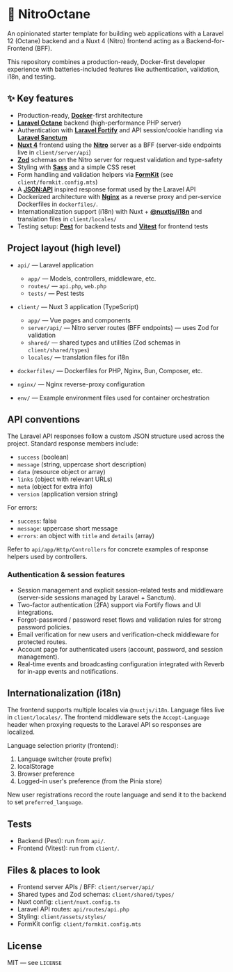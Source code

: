 # 🚀 NitroOctane

An opinionated starter template for building web applications with a Laravel 12 (Octane) backend and a Nuxt 4 (Nitro) frontend acting as a Backend-for-Frontend (BFF).

This repository combines a production-ready, Docker-first developer experience with batteries-included features like authentication, validation, i18n, and testing.

## ✨ Key features

- Production-ready, **[Docker](https://docs.docker.com/)**-first architecture
- **[Laravel Octane](https://laravel.com/docs/12.x/octane)** backend (high-performance PHP server)
- Authentication with **[Laravel Fortify](https://laravel.com/docs/12.x/fortify)** and API session/cookie handling via **[Laravel Sanctum](https://laravel.com/docs/12.x/sanctum)**
- **[Nuxt 4](https://nuxt.com/)** frontend using the **[Nitro](https://nitro.unjs.io/)** server as a BFF (server-side endpoints live in `client/server/api`)
- **[Zod](https://zod.dev/)** schemas on the Nitro server for request validation and type-safety
- Styling with **[Sass](https://sass-lang.com/)** and a simple CSS reset
- Form handling and validation helpers via **[FormKit](https://formkit.com/)** (see `client/formkit.config.mts`)
- A **[JSON:API](https://jsonapi.org/)** inspired response format used by the Laravel API
- Dockerized architecture with **[Nginx](https://docs.nginx.com/nginx/admin-guide/web-server/reverse-proxy/)** as a reverse proxy and per-service Dockerfiles in `dockerfiles/`.
- Internationalization support (i18n) with Nuxt + **[@nuxtjs/i18n](https://i18n.nuxtjs.org/)** and translation files in `client/locales/`
- Testing setup: **[Pest](https://pestphp.com/docs)** for backend tests and **[Vitest](https://vitest.dev/guide/)** for frontend tests

## Project layout (high level)

- `api/` — Laravel application

  - `app/` — Models, controllers, middleware, etc.
  - `routes/` — `api.php`, `web.php`
  - `tests/` — Pest tests

- `client/` — Nuxt 3 application (TypeScript)

  - `app/` — Vue pages and components
  - `server/api/` — Nitro server routes (BFF endpoints) — uses Zod for validation
  - `shared/` — shared types and utilities (Zod schemas in `client/shared/types`)
  - `locales/` — translation files for i18n

- `dockerfiles/` — Dockerfiles for PHP, Nginx, Bun, Composer, etc.
- `nginx/` — Nginx reverse-proxy configuration
- `env/` — Example environment files used for container orchestration

## API conventions

The Laravel API responses follow a custom JSON structure used across the project. Standard response members include:

- `success` (boolean)
- `message` (string, uppercase short description)
- `data` (resource object or array)
- `links` (object with relevant URLs)
- `meta` (object for extra info)
- `version` (application version string)

For errors:

- `success`: false
- `message`: uppercase short message
- `errors`: an object with `title` and `details` (array)

Refer to `api/app/Http/Controllers` for concrete examples of response helpers used by controllers.

### Authentication & session features

- Session management and explicit session-related tests and middleware (server-side sessions managed by Laravel + Sanctum).
- Two-factor authentication (2FA) support via Fortify flows and UI integrations.
- Forgot-password / password reset flows and validation rules for strong password policies.
- Email verification for new users and verification-check middleware for protected routes.
- Account page for authenticated users (account, password, and session management).
- Real-time events and broadcasting configuration integrated with Reverb for in-app events and notifications.

## Internationalization (i18n)

The frontend supports multiple locales via `@nuxtjs/i18n`. Language files live in `client/locales/`. The frontend middleware sets the `Accept-Language` header when proxying requests to the Laravel API so responses are localized.

Language selection priority (frontend):

1. Language switcher (route prefix)
2. localStorage
3. Browser preference
4. Logged-in user's preference (from the Pinia store)

New user registrations record the route language and send it to the backend to set `preferred_language`.

## Tests

- Backend (Pest): run from `api/`.
- Frontend (Vitest): run from `client/`.

## Files & places to look

- Frontend server APIs / BFF: `client/server/api/`
- Shared types and Zod schemas: `client/shared/types/`
- Nuxt config: `client/nuxt.config.ts`
- Laravel API routes: `api/routes/api.php`
- Styling: `client/assets/styles/`
- FormKit config: `client/formkit.config.mts`

## License

MIT — see `LICENSE`
